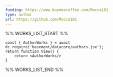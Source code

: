```yaml
---
funding: https://www.buymeacoffee.com/Mocca101
type: author
url: https://github.com/Mocca101
---
```



%% WORKS_LIST_START %%

```datacorejsx
const { AuthorWorks } = await dc.require('basement/datacore/authors.jsx');
return function View() {
    return <AuthorWorks/>
}
```
%% WORKS_LIST_END %%